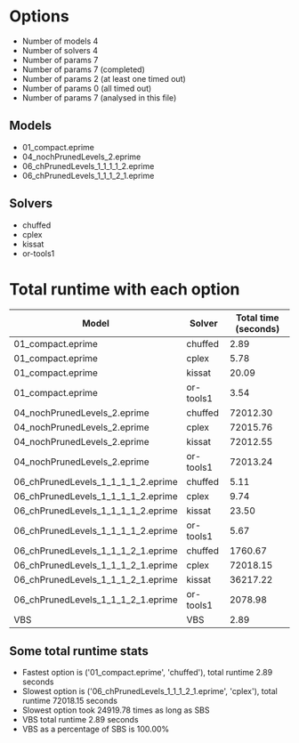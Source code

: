 

# Options


- Number of models 4
- Number of solvers 4
- Number of params 7
- Number of params        7 (completed)
- Number of params        2 (at least one timed out)
- Number of params        0 (all timed out)
- Number of params        7 (analysed in this file)


## Models


 - 01_compact.eprime
 - 04_nochPrunedLevels_2.eprime
 - 06_chPrunedLevels_1_1_1_1_2.eprime
 - 06_chPrunedLevels_1_1_1_2_1.eprime


## Solvers


 - chuffed
 - cplex
 - kissat
 - or-tools1


# Total runtime with each option


 | Model | Solver | Total time (seconds) | 
 | -- | -- | -- | 
 | 01_compact.eprime | chuffed | 2.89 | 
 | 01_compact.eprime | cplex | 5.78 | 
 | 01_compact.eprime | kissat | 20.09 | 
 | 01_compact.eprime | or-tools1 | 3.54 | 
 | 04_nochPrunedLevels_2.eprime | chuffed | 72012.30 | 
 | 04_nochPrunedLevels_2.eprime | cplex | 72015.76 | 
 | 04_nochPrunedLevels_2.eprime | kissat | 72012.55 | 
 | 04_nochPrunedLevels_2.eprime | or-tools1 | 72013.24 | 
 | 06_chPrunedLevels_1_1_1_1_2.eprime | chuffed | 5.11 | 
 | 06_chPrunedLevels_1_1_1_1_2.eprime | cplex | 9.74 | 
 | 06_chPrunedLevels_1_1_1_1_2.eprime | kissat | 23.50 | 
 | 06_chPrunedLevels_1_1_1_1_2.eprime | or-tools1 | 5.67 | 
 | 06_chPrunedLevels_1_1_1_2_1.eprime | chuffed | 1760.67 | 
 | 06_chPrunedLevels_1_1_1_2_1.eprime | cplex | 72018.15 | 
 | 06_chPrunedLevels_1_1_1_2_1.eprime | kissat | 36217.22 | 
 | 06_chPrunedLevels_1_1_1_2_1.eprime | or-tools1 | 2078.98 | 
 | VBS | VBS | 2.89 | 


## Some total runtime stats


 - Fastest option is ('01_compact.eprime', 'chuffed'), total runtime 2.89 seconds
 - Slowest option is ('06_chPrunedLevels_1_1_1_2_1.eprime', 'cplex'), total runtime 72018.15 seconds
 - Slowest option took 24919.78 times as long as SBS
 - VBS total runtime 2.89 seconds
 - VBS as a percentage of SBS is 100.00%
